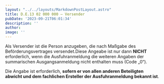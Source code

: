 ```yaml
---
layout: "../../layouts/MarkdownPostLayout.astro"
title: D.E.13 02 000 000 – Versender
pubDate: '2023-09-21T06:01:34'
description: ''
author: 
image: ''
---
```


Als Versender ist die Person anzugeben, die nach Maßgabe des Beförderungsvertrages versendet.Diese Angeabe ist nur dann **NICHT** erforderlich, wenn die Ausfuhranmeldung die weiteren Angaben der summarischen Ausgangsanmeldung nicht enthalten muss (Code „0“).

Die Angabe ist erforderlich, **sofern er von allen anderen Beteiligten abwicht und dem fachlichen Ersteller der Ausfuhranmeldung bekannt ist**.